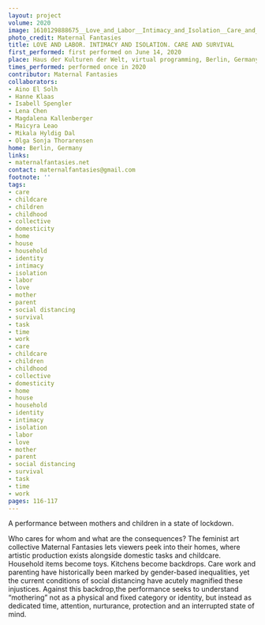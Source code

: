 ```yaml
---
layout: project
volume: 2020
image: 1610129888675__Love_and_Labor__Intimacy_and_Isolation__Care_and_Survival_--Maternal_Fantasies.png
photo_credit: Maternal Fantasies
title: LOVE AND LABOR. INTIMACY AND ISOLATION. CARE AND SURVIVAL
first_performed: first performed on June 14, 2020
place: Haus der Kulturen der Welt, virtual programming, Berlin, Germany
times_performed: performed once in 2020
contributor: Maternal Fantasies
collaborators:
- Aino El Solh
- Hanne Klaas
- Isabell Spengler
- Lena Chen
- Magdalena Kallenberger
- Maicyra Leao
- Mikala Hyldig Dal
- Olga Sonja Thorarensen
home: Berlin, Germany
links:
- maternalfantasies.net
contact: maternalfantasies@gmail.com
footnote: ''
tags:
- care
- childcare
- children
- childhood
- collective
- domesticity
- home
- house
- household
- identity
- intimacy
- isolation
- labor
- love
- mother
- parent
- social distancing
- survival
- task
- time
- work
- care
- childcare
- children
- childhood
- collective
- domesticity
- home
- house
- household
- identity
- intimacy
- isolation
- labor
- love
- mother
- parent
- social distancing
- survival
- task
- time
- work
pages: 116-117
---
```


A performance between mothers and children in a state of lockdown.

Who cares for whom and what are the consequences? The feminist art collective Maternal Fantasies lets viewers peek into their homes, where artistic production exists alongside domestic tasks and childcare. Household items become toys. Kitchens become backdrops. Care work and parenting have historically been marked by gender-based inequalities, yet the current conditions of social distancing have acutely magnified these injustices. Against this backdrop,the performance seeks to understand “mothering” not as a physical and fixed category or identity, but instead as dedicated time, attention, nurturance, protection and an interrupted state of mind.